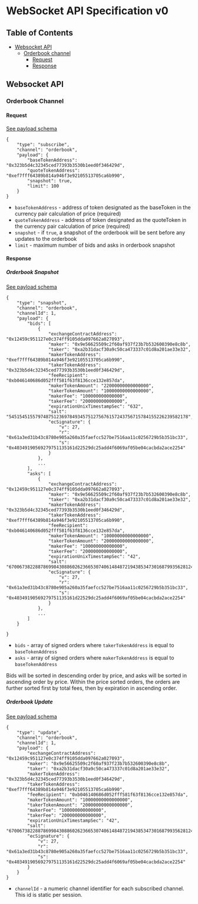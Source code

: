 # WebSocket API Specification v0

## Table of Contents

* [Websocket API](#websocket-api)
    * [Orderbook channel](#orderbook-channel)
        * [Request](#request)
        * [Response](#response-6)

## Websocket API

### Orderbook Channel

#### Request

[See payload schema](https://github.com/0xProject/0x.js/blob/development/packages/json-schemas/schemas/relayer_api_orberbook_channel_subscribe_schema.ts#L1)

```
{
    "type": "subscribe",
    "channel": "orderbook",
    "payload": {
        "baseTokenAddress": "0x323b5d4c32345ced77393b3530b1eed0f346429d",
        "quoteTokenAddress": "0xef7fff64389b814a946f3e92105513705ca6b990",
        "snapshot": true,
        "limit": 100
    }
}
```

- `baseTokenAddress` - address of token designated as the baseToken in the currency pair calculation of price (required)
- `quoteTokenAddress` - address of token designated as the quoteToken in the currency pair calculation of price (required)
- `snapshot` - if `true`, a snapshot of the orderbook will be sent before any updates to the orderbook
- `limit` - maximum number of bids and asks in orderbook snapshot

#### Response

##### Orderbook Snapshot

[See payload schema](https://github.com/0xProject/0x.js/blob/development/packages/json-schemas/schemas/relayer_api_orderbook_channel_snapshot_schema.ts#L1)

```
{
    "type": "snapshot",
    "channel": "orderbook",
    "channelId": 1,
    "payload": {
        "bids": [
            {
                "exchangeContractAddress": "0x12459c951127e0c374ff9105dda097662a027093",
                "maker": "0x9e56625509c2f60af937f23b7b532600390e8c8b",
                "taker": "0xa2b31dacf30a9c50ca473337c01d8a201ae33e32",
                "makerTokenAddress": "0xef7fff64389b814a946f3e92105513705ca6b990",
                "takerTokenAddress": "0x323b5d4c32345ced77393b3530b1eed0f346429d",
                "feeRecipient": "0xb046140686d052fff581f63f8136cce132e857da",
                "makerTokenAmount": "22000000000000000",
                "takerTokenAmount": "10000000000000000",
                "makerFee": "100000000000000",
                "takerFee": "200000000000000",
                "expirationUnixTimestampSec": "632",
                "salt": "54515451557974875123697849345751275676157243756715784155226239582178",
                "ecSignature": {
                    "v": 27,
                    "r": "0x61a3ed31b43c8780e905a260a35faefcc527be7516aa11c0256729b5b351bc33",
                    "s": "0x40349190569279751135161d22529dc25add4f6069af05be04cacbda2ace2254"
                }
            },
            ...
        ],
        "asks": [
            {
                "exchangeContractAddress": "0x12459c951127e0c374ff9105dda097662a027093",
                "maker": "0x9e56625509c2f60af937f23b7b532600390e8c8b",
                "taker": "0xa2b31dacf30a9c50ca473337c01d8a201ae33e32",
                "makerTokenAddress": "0x323b5d4c32345ced77393b3530b1eed0f346429d",
                "takerTokenAddress": "0xef7fff64389b814a946f3e92105513705ca6b990",
                "feeRecipient": "0xb046140686d052fff581f63f8136cce132e857da",
                "makerTokenAmount": "10000000000000000",
                "takerTokenAmount": "20000000000000000",
                "makerFee": "100000000000000",
                "takerFee": "200000000000000",
                "expirationUnixTimestampSec": "42",
                "salt": "67006738228878699843088602623665307406148487219438534730168799356281242528500",
                "ecSignature": {
                    "v": 27,
                    "r": "0x61a3ed31b43c8780e905a260a35faefcc527be7516aa11c0256729b5b351bc33",
                    "s": "0x40349190569279751135161d22529dc25add4f6069af05be04cacbda2ace2254"
                }
            },
            ...
        ]
    }

}
```

- `bids` - array of signed orders where `takerTokenAddress` is equal to `baseTokenAddress`
- `asks` - array of signed orders where `makerTokenAddress` is equal to `baseTokenAddress`

Bids will be sorted in descending order by price, and asks will be sorted in ascending order by price. Within the price sorted orders, the orders are further sorted first by total fees, then by expiration in ascending order.

##### Orderbook Update

[See payload schema](https://github.com/0xProject/0x.js/blob/development/packages/json-schemas/schemas/relayer_api_orderbook_channel_update_response_schema.ts#L1)

```
{
    "type": "update",
    "channel": "orderbook",
    "channelId": 1,
    "payload": {
        "exchangeContractAddress": "0x12459c951127e0c374ff9105dda097662a027093",
        "maker": "0x9e56625509c2f60af937f23b7b532600390e8c8b",
        "taker": "0xa2b31dacf30a9c50ca473337c01d8a201ae33e32",
        "makerTokenAddress": "0x323b5d4c32345ced77393b3530b1eed0f346429d",
        "takerTokenAddress": "0xef7fff64389b814a946f3e92105513705ca6b990",
        "feeRecipient": "0xb046140686d052fff581f63f8136cce132e857da",
        "makerTokenAmount": "10000000000000000",
        "takerTokenAmount": "20000000000000000",
        "makerFee": "100000000000000",
        "takerFee": "200000000000000",
        "expirationUnixTimestampSec": "42",
        "salt": "67006738228878699843088602623665307406148487219438534730168799356281242528500",
        "ecSignature": {
            "v": 27,
            "r": "0x61a3ed31b43c8780e905a260a35faefcc527be7516aa11c0256729b5b351bc33",
            "s": "0x40349190569279751135161d22529dc25add4f6069af05be04cacbda2ace2254"
        }
    }
}
```

- `channelId` - a numeric channel identifier for each subscribed channel. This id is static per session. 
